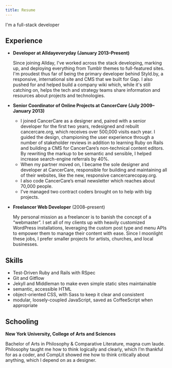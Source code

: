 ```yaml
---
title: Resume
---
```


I'm a full-stack developer 

## Experience

- **Developer at Alldayeveryday (January 2013–Present)**  
  
  Since joining Allday, I’ve worked across the stack developing, marking up, and deploying everything from Tumblr themes to full-featured sites. I'm proudest thus far of being the primary developer behind Styld.by, a responsive, international site and CMS that we built for Gap. I also pushed for and helped build a company wiki which, while it's still catching on, helps the tech and strategy teams share information and resources about projects and technologies.

- **Senior Coordinator of Online Projects at Cancer*Care* (July 2009–January 2013)**  

  - I joined CancerCare as a designer and, paired with a senior developer for the first two years, redesigned and rebuilt cancercare.org, which receives over 500,000 visits each year. I guided the design, championing the user experience through a number of stakeholder reviews in addition to learning Ruby on Rails and building a CMS for CancerCare’s non-technical content editors. By rewriting the markup to be semantic and sensible, I helped increase search-engine referrals by 40%.
  - When my partner moved on, I became the sole designer and developer at CancerCare, responsible for building and maintaining all of their websites, like the new, responsive cancercarecopay.org.
  - I also code CancerCare’s email newsletter which reaches about 70,000 people.
  - I've managed two contract coders brought on to help with big projects.



- **Freelancer Web Developer** (2008–present)  
  
  My personal mission as a freelancer is to banish the concept of a “webmaster”. I set all of my clients up with heavily customized WordPress installations, leveraging the custom post type and menu APIs to empower them to manage their content with ease. Since I moonlight these jobs, I prefer smaller projects for artists, churches, and local businesses.

## Skills

- Test-Driven Ruby and Rails with RSpec
- Git and Gitflow
- Jekyll and Middleman to make even simple static sites maintainable
- semantic, accessible HTML
- object-oriented CSS, with Sass to keep it clear and consistent
- modular, loosely-coupled JavaScript, saved as CoffeeScript when appropriate

## Schooling

**New York University, College of Arts and Sciences**

Bachelor of Arts in Philosophy & Comparative Literature, magna cum laude. Philosophy taught me how to think logically and clearly, which I’m thankful for as a coder, and CompLit showed me how to think critically about anything, which I depend on as a designer. 

